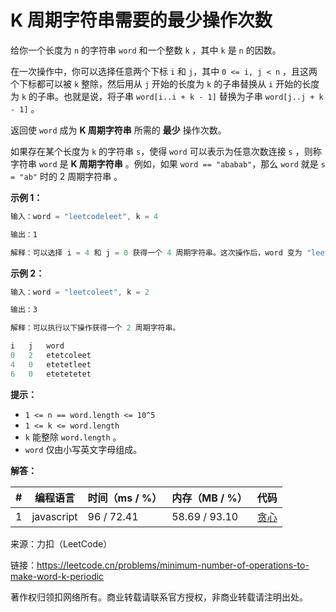 # K 周期字符串需要的最少操作次数

给你一个长度为 `n` 的字符串 `word` 和一个整数 `k` ，其中 `k` 是 `n` 的因数。

在一次操作中，你可以选择任意两个下标 `i` 和 `j`，其中 `0 <= i, j < n` ，且这两个下标都可以被 `k` 整除，然后用从 `j` 开始的长度为 `k` 的子串替换从 `i` 开始的长度为 `k` 的子串。也就是说，将子串 `word[i..i + k - 1]` 替换为子串 `word[j..j + k - 1]` 。

返回使 `word` 成为 **K 周期字符串** 所需的 **最少** 操作次数。

如果存在某个长度为 `k` 的字符串 `s`，使得 `word` 可以表示为任意次数连接 `s` ，则称字符串 `word` 是 **K 周期字符串** 。例如，如果 `word == "ababab"`，那么 `word` 就是 `s = "ab"` 时的 2 周期字符串 。

**示例 1：**

``` javascript
输入：word = "leetcodeleet", k = 4

输出：1

解释：可以选择 i = 4 和 j = 0 获得一个 4 周期字符串。这次操作后，word 变为 "leetleetleet" 。
```

**示例 2：**

``` javascript
输入：word = "leetcoleet", k = 2

输出：3

解释：可以执行以下操作获得一个 2 周期字符串。

i	j	word
0	2	etetcoleet
4	0	etetetleet
6	0	etetetetet
```

**提示：**

- `1 <= n == word.length <= 10^5`
- `1 <= k <= word.length`
- `k` 能整除 `word.length` 。
- `word` 仅由小写英文字母组成。

**解答：**

**#**|**编程语言**|**时间（ms / %）**|**内存（MB / %）**|**代码**
--|--|--|--|--
1|javascript|96 / 72.41|58.69 / 93.10|[贪心](./javascript/ac_v1.js)

来源：力扣（LeetCode）

链接：https://leetcode.cn/problems/minimum-number-of-operations-to-make-word-k-periodic

著作权归领扣网络所有。商业转载请联系官方授权，非商业转载请注明出处。
